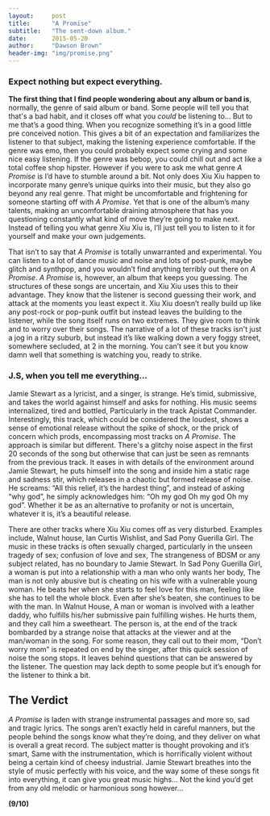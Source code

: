 ```yaml
---
layout:     post
title:      "A Promise"
subtitle:   "The sent-down album."
date:       2015-05-20
author:     "Dawson Brown"
header-img: "img/promise.png"
---
```


### Expect nothing but expect everything. &nbsp;

**The first thing that I find people wondering about any album or band is**, normally, the genre of said album or band. Some people will tell you that that's a bad habit, and it closes off what you *could* be listening to… But to me that’s a good thing. When you recognize something it’s in a good little pre conceived notion. This gives a bit of an expectation and familiarizes the listener to that subject, making the listening experience comfortable. If the genre was emo, then you could probably expect some crying and some nice easy listening. If the genre was bebop, you could chill out and act like a total coffee shop hipster. However if you were to ask me what genre *A Promise* is I’d have to stumble around a bit. Not only does Xiu Xiu happen to incorporate many genre’s unique quirks into their music, but they also go beyond any real genre. That might be uncomfortable and frightening for someone starting off with *A Promise*. Yet that is one of the album’s many talents, making an uncomfortable draining atmosphere that has you questioning constantly what kind of move they’re going to make next. Instead of telling you what genre Xiu Xiu is, I’ll just tell you to listen to it for yourself and make your own judgements.


That isn’t to say that *A Promise* is totally unwarranted and experimental. You can listen to a lot of dance music and noise and lots of post-punk, maybe glitch and synthpop, and you wouldn’t find anything terribly out there on *A Promise*. *A Promise* is, however, an album that keeps you guessing. The structures of these songs are uncertain, and Xiu Xiu uses this to their advantage. They know that the listener is second guessing their work, and attack at the moments you least expect it. Xiu Xiu doesn’t really build up like any post-rock or pop-punk outfit but instead leaves the building to the listener, while the song itself runs on two extremes. They give room to think and to worry over their songs. The narrative of a lot of these tracks isn't just a jog in a ritzy suburb, but instead it’s like walking down a very foggy street, somewhere secluded, at 2 in the morning. You can’t see it but you know damn well that something is watching you, ready to strike.


### J.S, when you tell me everything…

Jamie Stewart as a lyricist, and a singer, is strange. He’s timid, submissive, and takes the world against himself and asks for nothing. His music seems internalized, tired and bottled, Particularly in the track Apistat Commander. Interestingly, this track, which could be considered the loudest, shows a sense of emotional release without the spike of shock, or the prick of concern which prods, encompassing most tracks on *A Promise*. The approach is similar but different. There's a glitchy noise aspect in the first 20 seconds of the song but otherwise that can just be seen as remnants from the previous track. It eases in with details of the environment around Jamie Stewart, he puts himself into the song and inside him a static rage and sadness stir, which releases in a chaotic but formed release of noise. He screams: “All this relief, it’s the hardest thing”, and instead of asking “why god”, he simply acknowledges him: “Oh my god Oh my god Oh my god”.  Whether it be as an alternative to profanity or not is uncertain, whatever it is, it’s a beautiful release.

There are other tracks where Xiu Xiu comes off as very disturbed. Examples include, Walnut house, Ian Curtis Wishlist, and Sad Pony Guerilla Girl. The music in these tracks is often sexually charged, particularly in the unseen tragedy of sex; confusion of love and sex, The strangeness of BDSM or any subject related, has no boundary to Jamie Stewart. In Sad Pony Guerilla Girl, a woman is put into a relationship with a man who only wants her body, The man is not only abusive but is cheating on his wife with a vulnerable young woman. He beats her when she starts to feel love for this man, feeling like she has to tell the whole block. Even after she’s beaten, she continues to be with the man. In Walnut House, A man or woman is involved with a leather daddy, who fulfills his/her submissive pain fulfilling wishes. He hurts them, and they call him a sweetheart. The person is, at the end of the track bombarded by a strange noise that attacks at the viewer and at the man/woman in the song. For some reason, they call out to their mom, “Don’t worry mom” is repeated on end by the singer, after this quick session of noise the song stops. It leaves behind questions that can be answered by the listener. The question may lack depth to some people but it’s enough for the listener to think a bit.


## The Verdict 

*A Promise* is laden with strange instrumental passages and more so, sad and tragic lyrics. The songs aren’t exactly held in careful manners, but the people behind the songs know what they’re doing, and they deliver on what is overall a great record. The subject matter is thought provoking and it’s smart, Same with the instrumentation, which is horrifically violent without being a certain kind of cheesy industrial. Jamie Stewart breathes into the style of music perfectly with his voice, and the way some of these songs fit into everything, it can give you great music highs… Not the kind you’d get from any old melodic or harmonious song however…

**(9/10)**

